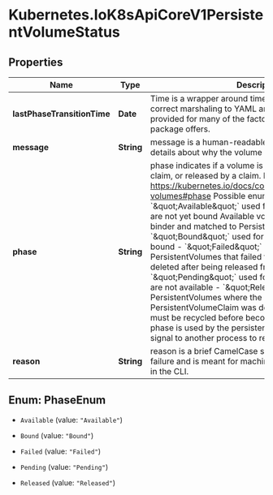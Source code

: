 # Kubernetes.IoK8sApiCoreV1PersistentVolumeStatus

## Properties

Name | Type | Description | Notes
------------ | ------------- | ------------- | -------------
**lastPhaseTransitionTime** | **Date** | Time is a wrapper around time.Time which supports correct marshaling to YAML and JSON.  Wrappers are provided for many of the factory methods that the time package offers. | [optional] 
**message** | **String** | message is a human-readable message indicating details about why the volume is in this state. | [optional] 
**phase** | **String** | phase indicates if a volume is available, bound to a claim, or released by a claim. More info: https://kubernetes.io/docs/concepts/storage/persistent-volumes#phase  Possible enum values:  - &#x60;\&quot;Available\&quot;&#x60; used for PersistentVolumes that are not yet bound Available volumes are held by the binder and matched to PersistentVolumeClaims  - &#x60;\&quot;Bound\&quot;&#x60; used for PersistentVolumes that are bound  - &#x60;\&quot;Failed\&quot;&#x60; used for PersistentVolumes that failed to be correctly recycled or deleted after being released from a claim  - &#x60;\&quot;Pending\&quot;&#x60; used for PersistentVolumes that are not available  - &#x60;\&quot;Released\&quot;&#x60; used for PersistentVolumes where the bound PersistentVolumeClaim was deleted released volumes must be recycled before becoming available again this phase is used by the persistent volume claim binder to signal to another process to reclaim the resource | [optional] 
**reason** | **String** | reason is a brief CamelCase string that describes any failure and is meant for machine parsing and tidy display in the CLI. | [optional] 



## Enum: PhaseEnum


* `Available` (value: `"Available"`)

* `Bound` (value: `"Bound"`)

* `Failed` (value: `"Failed"`)

* `Pending` (value: `"Pending"`)

* `Released` (value: `"Released"`)




